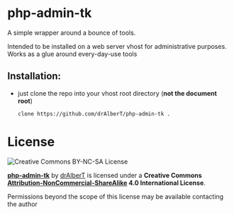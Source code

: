 # php-admin-tk
A simple wrapper around a bounce of tools.

Intended to be installed on a web server vhost for administrative purposes. Works as a glue around every-day-use tools

Installation:
---

- just clone the repo into your vhost root directory (**not the document root**)

    ```
    clone https://github.com/drAlberT/php-admin-tk .
    ```

# License

![Creative Commons BY-NC-SA License](https://i.creativecommons.org/l/by-nc-sa/4.0/88x31.png)


**[php-admin-tk](https://github.com/drAlberT/php-admin-tk)** by [drAlberT](https://github.com/drAlberT) is licensed under a **Creative Commons [Attribution-NonCommercial-ShareAlike](http://creativecommons.org/licenses/by-nc-sa/4.0/) 4.0 International License**.

Permissions beyond the scope of this license may be available contacting the author
